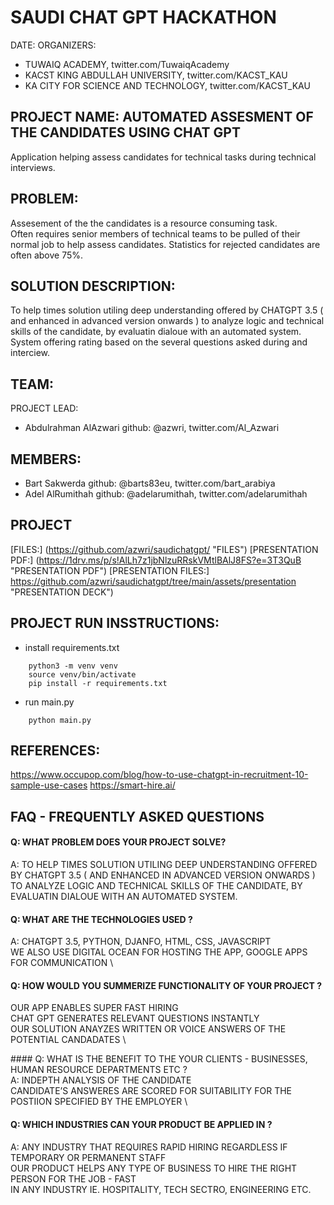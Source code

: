 # SAUDI CHAT GPT HACKATHON
DATE: 
ORGANIZERS: 
- TUWAIQ ACADEMY, twitter.com/TuwaiqAcademy
- KACST KING ABDULLAH UNIVERSITY, twitter.com/KACST_KAU
- KA CITY FOR SCIENCE AND TECHNOLOGY, twitter.com/KACST_KAU

## PROJECT NAME:  AUTOMATED ASSESMENT  OF THE CANDIDATES USING CHAT GPT
Application helping assess candidates for technical tasks during technical interviews. 

## PROBLEM: 
Assesement of the the candidates is a resource consuming task.  
Often requires senior members of technical teams to be pulled of their normal job to help assess candidates. Statistics for rejected candidates are often above 75%. 

## SOLUTION DESCRIPTION:
To help times solution utiling deep understanding offered by CHATGPT 3.5 ( and enhanced in advanced version onwards ) to analyze logic and technical skills of the candidate, by evaluatin dialoue with an automated system.
System offering rating based on the several questions asked during and interciew. 


## TEAM: 
PROJECT LEAD: 
- Abdulrahman AlAzwari  github: @azwri, twitter.com/Al_Azwari

## MEMBERS: 
- Bart Sakwerda  github: @barts83eu,   twitter.com/bart_arabiya
- Adel AlRumithah  github: @adelarumithah, twitter.com/adelarumithah

## PROJECT 
[FILES:] (https://github.com/azwri/saudichatgpt/ "FILES")
[PRESENTATION PDF:]  (https://1drv.ms/p/s!AlLh7z1jbNlzuRRskVMtlBAlJ8FS?e=3T3QuB "PRESENTATION PDF") 
[PRESENTATION FILES:]  https://github.com/azwri/saudichatgpt/tree/main/assets/presentation "PRESENTATION DECK")
 

## PROJECT RUN INSSTRUCTIONS: 

- install requirements.txt
```
    python3 -m venv venv
    source venv/bin/activate
    pip install -r requirements.txt
```

- run main.py
```
    python main.py
```


## REFERENCES:
https://www.occupop.com/blog/how-to-use-chatgpt-in-recruitment-10-sample-use-cases
https://smart-hire.ai/


## FAQ - FREQUENTLY ASKED QUESTIONS 

#### Q: WHAT PROBLEM DOES YOUR PROJECT SOLVE? 
A: TO HELP TIMES SOLUTION UTILING DEEP UNDERSTANDING OFFERED BY CHATGPT 3.5 ( AND ENHANCED IN ADVANCED VERSION ONWARDS ) TO ANALYZE LOGIC AND TECHNICAL SKILLS OF THE CANDIDATE, BY EVALUATIN DIALOUE WITH AN AUTOMATED SYSTEM.

#### Q: WHAT ARE THE TECHNOLOGIES USED ? 
A: CHATGPT 3.5, PYTHON, DJANFO, HTML, CSS, JAVASCRIPT \
WE ALSO USE DIGITAL OCEAN FOR HOSTING THE APP, GOOGLE APPS FOR COMMUNICATION \

#### Q: HOW WOULD YOU SUMMERIZE FUNCTIONALITY OF YOUR PROJECT ? 
OUR APP ENABLES SUPER FAST HIRING \
CHAT GPT GENERATES RELEVANT QUESTIONS​ INSTANTLY \
OUR SOLUTION ANAYZES WRITTEN OR VOICE ANSWERS OF THE POTENTIAL CANDADATES ​\

​#### Q: WHAT IS THE BENEFIT TO THE YOUR CLIENTS - BUSINESSES, HUMAN RESOURCE DEPARTMENTS ETC ? \
A: INDEPTH ANALYSIS OF THE CANDIDATE ​\
CANDIDATE’S ANSWERES ARE SCORED FOR SUITABILITY FOR THE POSTIION SPECIFIED BY THE EMPLOYER \

#### Q: WHICH INDUSTRIES CAN YOUR PRODUCT BE APPLIED IN ? 
A: ANY INDUSTRY THAT REQUIRES RAPID HIRING REGARDLESS IF TEMPORARY OR PERMANENT STAFF \
OUR PRODUCT HELPS ANY TYPE OF BUSINESS TO HIRE THE RIGHT PERSON FOR THE JOB - FAST \
IN ANY INDUSTRY IE. HOSPITALITY, TECH SECTRO, ENGINEERING ETC. 